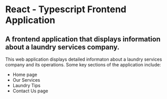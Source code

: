 # React - Typescript Frontend Application

## A frontend application that displays information about a laundry services company.

This web application displays detailed informaton about a laundry services company and its operations. Some key sections of the application include:
- Home page
- Our Services
- Laundry Tips  
- Contact Us  page
